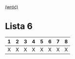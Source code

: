 [(wróć)](../)
# Lista 6

| 1 | 2 | 3 | 4 | 5 | 6 | 7 | 8 |
|---|---|---|---|---|---|---|---|
| X | X | X | X | X | X | X | X |
